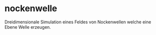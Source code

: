 nockenwelle
===========

Dreidimensionale Simulation eines Feldes von Nockenwellen welche eine Ebene Welle erzeugen.
